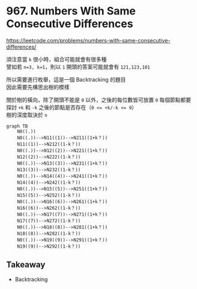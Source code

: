 # 967. Numbers With Same Consecutive Differences

<https://leetcode.com/problems/numbers-with-same-consecutive-differences/>

須注意當 `k` 很小時，組合可能就會有很多種  
譬如若 `n=3, k=1`，則以 `1` 開頭的答案可能就會有 `121,123,101`

所以需要進行枚舉，這是一個 Backtracking 的題目  
因此需要先構思出樹的模樣

關於樹的橫向，除了開頭不能是 `0` 以外，之後的每位數皆可放置 `0`
每個節點都要探討 `+k` 和 `-k` 之後的節點是否存在（`0 <= +k/-k <= 9`）  
樹的深度取決於 `n`

```mermaid
graph TB
    N0((.))
    N0((.))-->N11((1))-->N211((1+k？))
    N11((1))-->N212((1-k？))
    N0((.))-->N12((2))-->N221((1+k？))
    N12((2))-->N222((1-k？))
    N0((.))-->N13((3))-->N231((1+k？))
    N13((3))-->N232((1-k？))
    N0((.))-->N14((4))-->N241((1+k？))
    N14((4))-->N242((1-k？))
    N0((.))-->N15((5))-->N251((1+k？))
    N15((5))-->N252((1-k？))
    N0((.))-->N16((6))-->N261((1+k？))
    N16((6))-->N262((1-k？))
    N0((.))-->N17((7))-->N271((1+k？))
    N17((7))-->N272((1-k？))
    N0((.))-->N18((8))-->N281((1+k？))
    N18((8))-->N282((1-k？))
    N0((.))-->N19((9))-->N291((1+k？))
    N19((9))-->N292((1-k？))
```

## Takeaway

- Backtracking